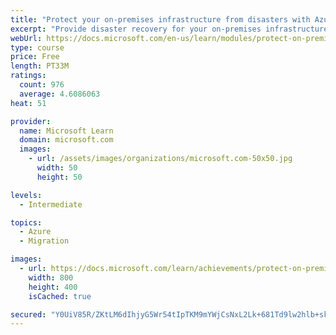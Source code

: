 ```yaml
---
title: "Protect your on-premises infrastructure from disasters with Azure Site Recovery"
excerpt: "Provide disaster recovery for your on-premises infrastructure by managing and orchestrating replication, failover, and failback of VMware virtual machines, Hyper-V virtual machines, and physical servers with Azure Site Recovery."
webUrl: https://docs.microsoft.com/en-us/learn/modules/protect-on-premises-infrastructure-with-azure-site-recovery/
type: course
price: Free
length: PT33M
ratings:
  count: 976
  average: 4.6086063
heat: 51

provider:
  name: Microsoft Learn
  domain: microsoft.com
  images:
    - url: /assets/images/organizations/microsoft.com-50x50.jpg
      width: 50
      height: 50

levels:
  - Intermediate

topics:
  - Azure
  - Migration

images:
  - url: https://docs.microsoft.com/learn/achievements/protect-on-premises-infrastructure-with-azure-site-recovery-social.png
    width: 800
    height: 400
    isCached: true

secured: "Y0UiV85R/ZKtLM6dIhjyG5Wr54tIpTKM9mYWjCsNxL2Lk+681Td9lw2hlb+skq7KdKj5b9K+wt8cJp8uMwEV4c4TZ0Gb1u8TwFe0k3776FVw/BRn+BfHXZGs/+A+OEz7cbv38F6f9HhLLPSOtKndX/DQjg4v5F2gmGCITMd4X0ilr1L4vjhw/NA+vbXjiXr8aRT1HyhSPY8YzbqhOH9HnMPsxqY+PsphT2faMmPqYfROVOVf7hJ13B2+NgU9yTrvnCy2TKTwS3+wkSvEcUPbjUQ726H/dT4bpNC8pUGR0tvYgXD/K450TtURs5npU/6Cxx2U9GXWdJ9jGKHK7igUwJ8j0Nub2A6tuV6RysIp9H0WWBoE23Gqynrhr9JkZj+bPlKD7zGbXENWCt8oUfapi5ywc+QGsx1b87qK6t/srWM=;hsuUDbz5PaTdqUpEHSSV3Q=="
---
```


